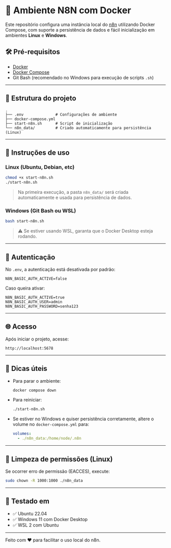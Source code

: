 # 🚀 Ambiente N8N com Docker

Este repositório configura uma instância local do [n8n](https://n8n.io/) utilizando Docker Compose, com suporte a persistência de dados e fácil inicialização em ambientes **Linux** e **Windows**.

## 🛠️ Pré-requisitos

- [Docker](https://www.docker.com/)
- [Docker Compose](https://docs.docker.com/compose/install/)
- Git Bash (recomendado no Windows para execução de scripts `.sh`)

---

## 📂 Estrutura do projeto

```
.
├── .env              # Configurações de ambiente
├── docker-compose.yml
├── start-n8n.sh      # Script de inicialização
└── n8n_data/         # Criado automaticamente para persistência (Linux)
```

---

## 🚀 Instruções de uso

### Linux (Ubuntu, Debian, etc)

```bash
chmod +x start-n8n.sh
./start-n8n.sh
```

> Na primeira execução, a pasta `n8n_data/` será criada automaticamente e usada para persistência de dados.

### Windows (Git Bash ou WSL)

```bash
bash start-n8n.sh
```

> ⚠️ Se estiver usando WSL, garanta que o Docker Desktop esteja rodando.

---

## 🔐 Autenticação

No `.env`, a autenticação está desativada por padrão:

```env
N8N_BASIC_AUTH_ACTIVE=false
```

Caso queira ativar:

```env
N8N_BASIC_AUTH_ACTIVE=true
N8N_BASIC_AUTH_USER=admin
N8N_BASIC_AUTH_PASSWORD=senha123
```

---

## 🌐 Acesso

Após iniciar o projeto, acesse:

```
http://localhost:5678
```

---

## 📌 Dicas úteis

- Para parar o ambiente:
  ```bash
  docker compose down
  ```

- Para reiniciar:
  ```bash
  ./start-n8n.sh
  ```

- Se estiver no Windows e quiser persistência corretamente, altere o volume no `docker-compose.yml` para:
  ```yaml
  volumes:
    - ./n8n_data:/home/node/.n8n
  ```

---

## 🧼 Limpeza de permissões (Linux)

Se ocorrer erro de permissão (EACCES), execute:

```bash
sudo chown -R 1000:1000 ./n8n_data
```

---

## 🧪 Testado em

- ✅ Ubuntu 22.04
- ✅ Windows 11 com Docker Desktop
- ✅ WSL 2 com Ubuntu

---

Feito com ❤️ para facilitar o uso local do n8n.
